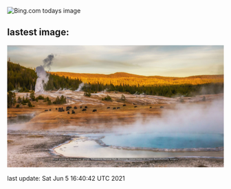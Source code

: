 ![Bing.com todays image](https://github.com/forwardcomputers/bing-daily/workflows/Daily/badge.svg)
## lastest image:
![](homepage/images/today.jpg)

last update: Sat Jun  5 16:40:42 UTC 2021

